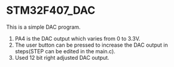 # STM32F407_DAC
This is a simple DAC program.<br>
1) PA4 is the DAC output which varies from 0 to 3.3V.
2) The user button can be pressed to increase the DAC output in steps(STEP can be edited in the main.c).
3) Used 12 bit right adjusted DAC output.

